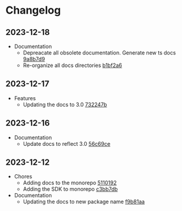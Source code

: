 # Changelog
## 2023-12-18
- Documentation
  - Depreacate all obsolete documentation. Generate new ts docs [9a8b7d9](https://github.com/differentialhq/differential/commit/9a8b7d9)
  - Re-organize all docs directories [b1bf2a6](https://github.com/differentialhq/differential/commit/b1bf2a6)
## 2023-12-17
- Features
  - Updating the docs to 3.0 [732247b](https://github.com/differentialhq/differential/commit/732247b)
## 2023-12-16
- Documentation
  - Update docs to reflect 3.0 [56c69ce](https://github.com/differentialhq/differential/commit/56c69ce)
## 2023-12-12
- Chores
  - Adding docs to the monorepo [5110192](https://github.com/differentialhq/differential/commit/5110192)
  - Adding the SDK to monorepo [c3bb7db](https://github.com/differentialhq/differential/commit/c3bb7db)
- Documentation
  - Updating the docs to new package name [f9b81aa](https://github.com/differentialhq/differential/commit/f9b81aa)
